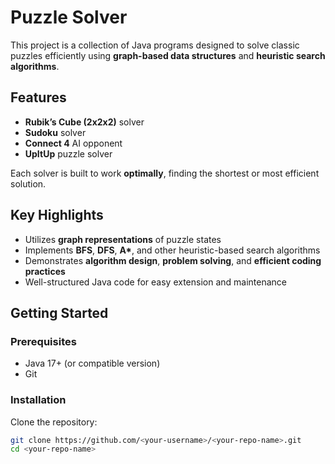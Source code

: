 # Puzzle Solver

This project is a collection of Java programs designed to solve classic puzzles efficiently using **graph-based data structures** and **heuristic search algorithms**.

## Features

- **Rubik’s Cube (2x2x2)** solver  
- **Sudoku** solver  
- **Connect 4** AI opponent  
- **UpItUp** puzzle solver  

Each solver is built to work **optimally**, finding the shortest or most efficient solution.

## Key Highlights

- Utilizes **graph representations** of puzzle states
- Implements **BFS**, **DFS**, **A\***, and other heuristic-based search algorithms
- Demonstrates **algorithm design**, **problem solving**, and **efficient coding practices**
- Well-structured Java code for easy extension and maintenance

## Getting Started

### Prerequisites
- Java 17+ (or compatible version)
- Git

### Installation
Clone the repository:
```bash
git clone https://github.com/<your-username>/<your-repo-name>.git
cd <your-repo-name>
